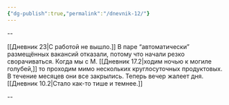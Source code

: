 ```yaml
---
{"dg-publish":true,"permalink":"/dnevnik-12/"}
---
```



--

[[Дневник 23\|С работой не вышло.]] В паре “автоматически” размещённых вакансий отказали, потому что начали резко сворачиваться. Когда мы с М. [[Дневник 17.2\|ходим ночью к могиле голубей,]] то проходим мимо нескольких круглосуточных продуктовых. В течение месяцев они все закрылись. Теперь вечер жалеет дня. [[Дневник 10.2\|Стало как-то тише и темнее.]]

--